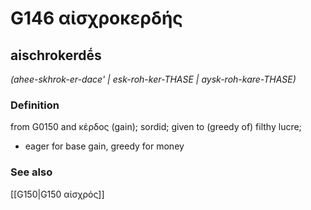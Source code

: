 # G146 αἰσχροκερδής

## aischrokerdḗs

_(ahee-skhrok-er-dace' | esk-roh-ker-THASE | aysk-roh-kare-THASE)_

### Definition

from G0150 and κέρδος (gain); sordid; given to (greedy of) filthy lucre; 

- eager for base gain, greedy for money

### See also

[[G150|G150 αἰσχρός]]
